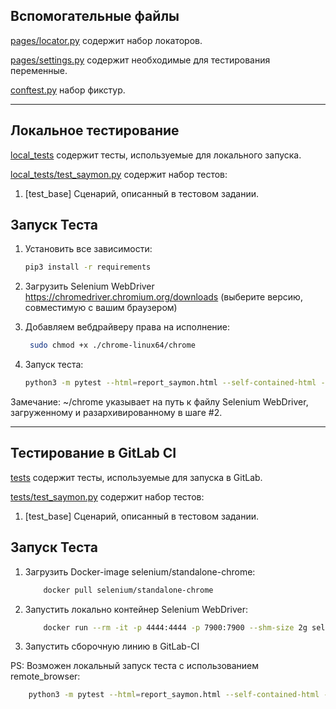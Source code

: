 Вспомогательные файлы
-----

[pages/locator.py](pages/locator.py) содержит набор локаторов.

[pages/settings.py](pages/settings.py) содержит необходимые для тестирования переменные.

[conftest.py](conftest.py) набор фикстур.

---
Локальное тестирование
-----

[local_tests](local_tests) содержит тесты, используемые для локального запуска.

[local_tests/test_saymon.py](local_tests/test_saymon.py) содержит набор тестов:
1) [test_base] Сценарий, описанный в тестовом задании.


Запуск Теста
----------------

1) Установить все зависимости:

    ```bash
    pip3 install -r requirements
    ```

2) Загрузить Selenium WebDriver  https://chromedriver.chromium.org/downloads (выберите версию, совместимую с вашим браузером)

3) Добавляем вебдрайверу права на исполнение:

   ```bash
    sudo chmod +x ./chrome-linux64/chrome
    ```
    
4) Запуск теста:

    ```bash
    python3 -m pytest --html=report_saymon.html --self-contained-html -v --driver Chrome --driver-path ./local_tests/chrome-linux64/chrome ./local_tests/test_saymon.py 
    ```
   
Замечание:
~/chrome указывает на путь к файлу Selenium WebDriver, загруженному и разархивированному в шаге #2.

---
Тестирование в GitLab CI
-----

[tests](tests) содержит тесты, используемые для запуска в GitLab.

[tests/test_saymon.py](tests/test_saymon.py) содержит набор тестов:
1) [test_base] Сценарий, описанный в тестовом задании.


Запуск Теста
----------------

1) Загрузить Docker-image selenium/standalone-chrome:

   ```bash
       docker pull selenium/standalone-chrome
   ```

2) Запустить локально контейнер Selenium WebDriver:

   ```bash
       docker run --rm -it -p 4444:4444 -p 7900:7900 --shm-size 2g selenium/standalone-chrome:latest
   ```

3) Запустить сборочную линию в GitLab-CI

PS: Возможен локальный запуск теста с использованием remote_browser:

   ```bash
       python3 -m pytest --html=report_saymon.html --self-contained-html -v --driver Chrome tests/test_saymon.py 
   ```